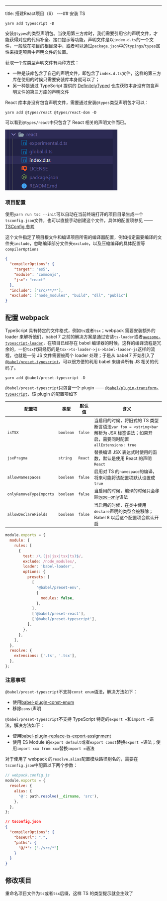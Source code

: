 ---
title: 搭建React项目（6）
---## 安装 TS

```shell
yarn add typescript -D
```

安装`@types`的类型声明包。当使用第三方库时，我们需要引用它的声明文件，才能获得对应的代码补全、接口提示等功能，声明文件是以`index.d.ts`的一个文件，一般放在项目的根目录中，或者可以通过`package.json`中的`typings`/`types`属性来指定项目中声明文件的位置。

获取一个库类型声明文件有两种方式：

- 一种是该库包含了自己的声明文件，即包含了`index.d.ts`文件，这样的第三方库在使用的时候只需要安装库本身就可以了；
- 另一种是通过 TypeScript 提供的 [DefinitelyTyped](https://github.com/DefinitelyTyped/DefinitelyTyped) 仓库获取本身没有包含声明文件的第三方库的声明文件

React 库本身没有包含声明文件，需要通过安装`@types`类型声明包才可以：

```shell
yarn add @types/react @types/react-dom -D
```

可以看到`@types/react`中只包含了 React 相关的声明文件而已。

![image-20201003174520708](../../images/image-20201003174520708.png)

### 项目配置

使用`yarn run tsc --init`可以自动在当前终端打开的项目目录生成一个`tsconfig.json`文件，也可以直接手动创建这个文件，具体的配置项参见 —— [TSConfig 参考](https://www.typescriptlang.org/tsconfig)

这个文件指定了项目根文件和编译项目所需的编译器配置，例如指定需要编译的文件夹`include`，忽略编译部分文件夹`exclude`，以及压缩编译的具体配置等`compilerOptions`

```json
{
  "compilerOptions": {
    "target": "es5",
    "module": "commonjs",
    "jsx": "react"
  },
  "include": ["src/**/*"],
  "exclude": ["node_modules", "build", "dll", "public"]
}
```

## 配置 webpack

TypeScript 具有特定的文件格式，例如`ts`或者`tsx`；webpack 需要安装额外的 loader 来解析他们，babel 7 之前的解决方案是通过安装`ts-loader`或者[`awesome-typescript-loader`](https://github.com/TypeStrong/ts-loader)，在项目已经存在 babel 编译器的时候，这样的编译流程是冗余的，一份`tsx`代码经历的是`tsx->ts-loader->js->babel-loader-js`这样的流程，也就是一份 JS 文件需要被两个 loader 处理；于是从 babel 7 开始引入了[`@babel/preset-typescript`](https://babeljs.io/docs/en/babel-preset-typescript)，可以很方便的利用 babel 来编译所有 JS 相关的代码了。

```shell
yarn add @babel/preset-typescript -D
```

`@babel/preset-typescript`只包含一个 plugin —— [`@babel/plugin-transform-typescript`](https://babeljs.io/docs/en/babel-plugin-transform-typescript)，该 plugin 的配置项如下

| 配置项                  | 类型      | 默认值  | 含义                                                                                                                                                      |
| ----------------------- | --------- | ------- | --------------------------------------------------------------------------------------------------------------------------------------------------------- |
| `isTSX`                 | `boolean` | `false` | 当启用的时候，将旧式的 TS 类型断言语法`var foo = <string>bar`解析为 JSX 标签语法；如果开启，需要同时配置`allExtensions: true`                             |
| `jsxPragma`             | `string`  | `React` | 替换编译 JSX 表达式时使用的函数，默认是使用 React 的声明`React`                                                                                           |
| `allowNamespaces`       | `boolean` | `false` | 启用对 TS 的`namespace`的编译，将来可能将该配置项默认设置成`true`                                                                                         |
| `onlyRemoveTypeImports` | `boolean` | `false` | 当启用的时候，编译的时候只会移除[type-only](https://www.typescriptlang.org/docs/handbook/release-notes/typescript-3-8.html#type-only-imports-exports)语法 |
| `allowDeclareFields`    | `boolean` | `false` | 当启用的时候，在类中使用`declare`声明的类型会被移除；Babel 8 以后这个配置项会默认开启                                                                     |

```javascript
module.exports = {
  module: {
    rules: [
      {
        test: /\.(js|jsx|tsx|ts)$/,
        exclude: /node_modules/,
        loader: 'babel-loader',
        options: {
          presets: [
            [
              '@babel/preset-env',
              {
                modules: false,
              },
            ],
            ['@babel/preset-react'],
            ['@babel/preset-typescript'],
          ],
        },
      },
    ],
  },
  resolve: {
    extensions: ['.ts', '.tsx'],
  },
};
```

### 注意事项

`@babel/preset-typescript`不支持`const enum`语法，解决方法如下：

- 使用[babel-plugin-const-enum](https://www.npmjs.com/package/babel-plugin-const-enum)
- 移除`const`声明

`@babel/preset-typescript`不支持 TypeScript 特定的`export =`和`import =`语法，解决方法如下：

- 使用[babel-plugin-replace-ts-export-assignment](https://www.npmjs.com/package/babel-plugin-replace-ts-export-assignment)
- 使用 ES Module 的`export default`或者`export const`替换`export =`语法；使用`import xxx from xxx`替换`import =`语法

对于使用了 webpack 的`resolve.alias`配置模块路径别名的，需要在`tsconfig.json`中配置以下两个参数：

```javascript
// webpack.config.js
module.exports = {
  resolve: {
    alias: {
      '@': path.resolve(__dirname, 'src'),
    },
  },
};
```

```json
// tsconfig.json
{
  "compilerOptions": {
    "baseUrl": ".",
    "paths": {
      "@/*": ["./src/*"]
    }
  }
}
```

## 修改项目

重命名项目文件为`ts`或者`tsx`后缀，这样 TS 的类型提示就会生效了
